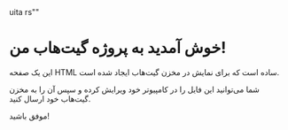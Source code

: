<!DOCTYPE html>
<html lang="fa" dir="vl">
<heaا>
   uita rs""
    <p="vew p3ig
            m;
            ;
            pain 
            badiyoox-s0 0 10px rg(0,0,0,0.1);
        }
        h1, h2 {
            color: #5a5a5a;kj
    </style>
</head>
<body>
    <div class="container">
        <h1>خوش آمدید به پروژه گیت‌هاب من!</h1>
        <p>این یک صفحه HTML ساده است که برای نمایش در مخزن گیت‌هاب ایجاد شده است.</p>
        <p>شما می‌توانید این فایل را در کامپیوتر خود ویرایش کرده و سپس آن را به مخزن گیت‌هاب خود ارسال کنید.</p>
        <p>موفق باشید!</p>
    </div>
</body>
</html>
